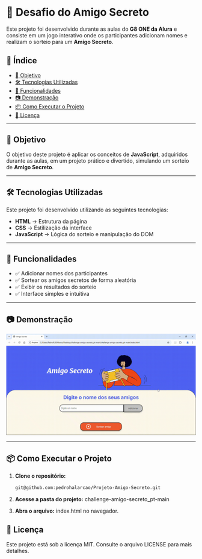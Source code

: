# 🎁 Desafio do Amigo Secreto  

Este projeto foi desenvolvido durante as aulas do **G8 ONE da Alura** e consiste em um jogo interativo onde os participantes adicionam nomes e realizam o sorteio para um **Amigo Secreto**.  

## 📌 Índice  

- [🎯 Objetivo](#-objetivo)  
- [🛠️ Tecnologias Utilizadas](#️-tecnologias-utilizadas)  
- [🚀 Funcionalidades](#-funcionalidades)  
- [📷 Demonstração](#-demonstração)  
- [📦 Como Executar o Projeto](#-como-executar-o-projeto)  
- [📜 Licença](#-licença)  

---

## 🎯 Objetivo  

O objetivo deste projeto é aplicar os conceitos de **JavaScript**, adquiridos durante as aulas, em um projeto prático e divertido, simulando um sorteio de **Amigo Secreto**.  

---

## 🛠️ Tecnologias Utilizadas  

Este projeto foi desenvolvido utilizando as seguintes tecnologias:  

- **HTML** → Estrutura da página  
- **CSS** → Estilização da interface  
- **JavaScript** → Lógica do sorteio e manipulação do DOM  

---

## 🚀 Funcionalidades  

- ✅ Adicionar nomes dos participantes  
- ✅ Sortear os amigos secretos de forma aleatória  
- ✅ Exibir os resultados do sorteio  
- ✅ Interface simples e intuitiva  

---

## 📷 Demonstração  

![Demonstração do Projeto](challenge-amigo-secreto_pt-main/assets/Amigo-Secreto-Gif.gif)

---

## 📦 Como Executar o Projeto  

1. **Clone o repositório:**  
   ```bash
   git@github.com:pedrohalarcao/Projeto-Amigo-Secreto.git

2. **Acesse a pasta do projeto:**
   challenge-amigo-secreto_pt-main

3. **Abra o arquivo:**
   index.html no navegador.


## 📜 Licença

Este projeto está sob a licença MIT. Consulte o arquivo LICENSE para mais detalhes.

   

